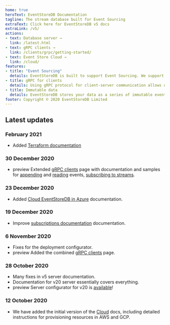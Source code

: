 ```yaml
---
home: true
heroText: EventStoreDB Documentation
tagline: The stream database built for Event Sourcing
extraText: Click here for EventStoreDB v5 docs
extraLink: /v5/
actions:
- text: Database server →
  link: /latest.html
- text: gRPC clients →
  link: /clients/grpc/getting-started/
- text: Event Store Cloud →
  link: /cloud/
features:
- title: "Event Sourcing"
  details: EventStoreDB is built to support Event Sourcing. We support idempotent appending and reading events from individual streams.
- title: gRPC for clients
  details: Using gRPC protocol for client-server communication allows us to provide SDKs for a wide range of languages and platforms.
- title: Immutable data
  details: EventStoreDB stores your data as a series of immutable events over time, providing one of the strongest audit log options available (characteristics similar to a blockchain).
footer: Copyright © 2020 EventStoreDB Limited
---
```


## Latest updates

### February 2021
- Added [Terraform documentation](cloud/automation/)  

### 30 December 2020
- <badge>preview</badge> Extended [gRPC clients](/clients/grpc/getting-started/) page with documentation and samples for [appending](clients/grpc/appending-events/README.md) and [reading](clients/grpc/reading-events/README.md) events, [subscribing to streams](clients/grpc/subscribing-to-streams/README.md).

### 23 December 2020
-  Added [Cloud EventStoreDB in Azure](cloud/provision/azure/README.md) documentation.
 
### 19 December 2020
-  Improve [subscriptions documentation](clients/dotnet/5.0/subscriptions/README.md) documentation.

### 6 November 2020
- Fixes for the deployment configurator.
- <badge>preview</badge> Added the combined [gRPC clients](/clients/grpc/getting-started/) page.

### 28 October 2020
- Many fixes in v5 server documentation.
- Documentation for v20 server essentially covers everything.
- <badge>preview</badge> Server configurator for v20 is [available](/server/v20/server/installation/)!

### 12 October 2020
- We have added the initial version of the [Cloud](/cloud/intro/) docs, including detailed instructions for provisioning resources in AWS and GCP.

